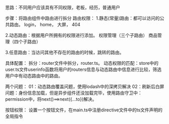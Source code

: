 思路：不同用户应该具有不同权限，老板，经历，普通用户

步骤：将路由组件中路由进行拆分
路由权限：
1.静态(常量)路由：都可以访问的公共路由。
login，
home，
大屏，
404

2.动态路由：根据用户所拥有的权限进行添加。
权限管理（三个子路由）
商品管理（四个子路由）

3.任意路由：当访问其他不存在的路由的时候，跳转的路由。

具体配置：
拆分：router文件中拆分，router.ts。
动态权限的匹配：store中的user.ts文件userinfo函数将用户的routers信息与动态路由中信息进行比较，筛选用户中有动态路由中的路由。


两个问题：
01：动态路由覆盖问题，使用lodash中的深拷贝解决
02：刷新后白屏问题：身份信息加载，但是异步组件还没加载完毕，使用路由守卫中：permission中，将next()==>next({...to})解决。

按钮权限：
设置一个按钮文件，在main.ts中注册directive文件中的ts文件声明的全局指令
